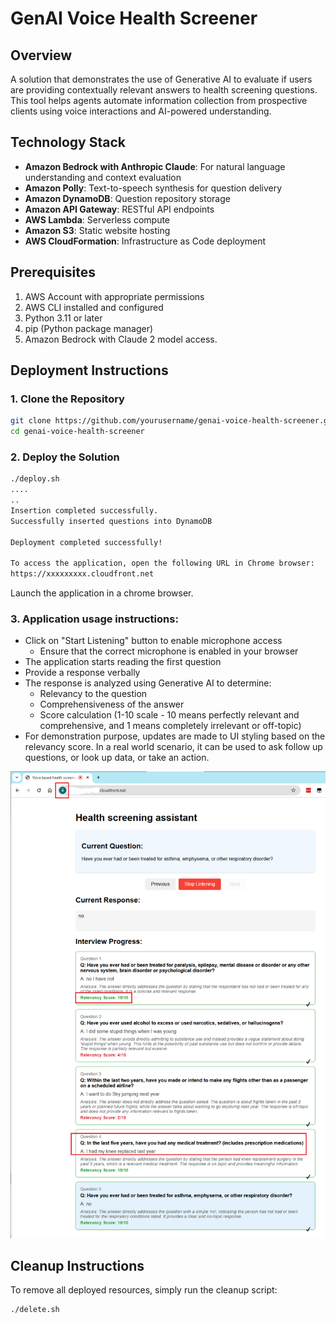 # GenAI Voice Health Screener

## Overview
A solution that demonstrates the use of Generative AI to evaluate if users are providing contextually relevant answers to health screening questions. This tool helps agents automate information collection from prospective clients using voice interactions and AI-powered understanding.

## Technology Stack
- **Amazon Bedrock with Anthropic Claude**: For natural language understanding and context evaluation
- **Amazon Polly**: Text-to-speech synthesis for question delivery
- **Amazon DynamoDB**: Question repository storage
- **Amazon API Gateway**: RESTful API endpoints
- **AWS Lambda**: Serverless compute
- **Amazon S3**: Static website hosting
- **AWS CloudFormation**: Infrastructure as Code deployment

## Prerequisites
1. AWS Account with appropriate permissions
2. AWS CLI installed and configured
3. Python 3.11 or later
4. pip (Python package manager)
5. Amazon Bedrock with Claude 2 model access.

## Deployment Instructions

### 1. Clone the Repository
```bash
git clone https://github.com/yourusername/genai-voice-health-screener.git
cd genai-voice-health-screener
```

### 2. Deploy the Solution
```bash
./deploy.sh
....
..
Insertion completed successfully.
Successfully inserted questions into DynamoDB

Deployment completed successfully!

To access the application, open the following URL in Chrome browser:
https://xxxxxxxxx.cloudfront.net
```
Launch the application in a chrome browser.

### 3. Application usage instructions:

* Click on "Start Listening" button to enable microphone access
    * Ensure that the correct microphone is enabled in your browser
* The application starts reading the first question
* Provide a response verbally
* The response is analyzed using Generative AI to determine:
    * Relevancy to the question
    * Comprehensiveness of the answer
    * Score calculation (1-10 scale - 10 means perfectly relevant and comprehensive, and 1 means completely irrelevant or off-topic)
* For demonstration purpose, updates are made to UI styling based on the relevancy score. In a real world scenario, it can be used to ask follow up questions, or look up data, or take an action.


![Health Screener Interface](./screenshot.png "GenAI Voice Health Screener Interface")


## Cleanup Instructions

To remove all deployed resources, simply run the cleanup script:

```bash
./delete.sh
